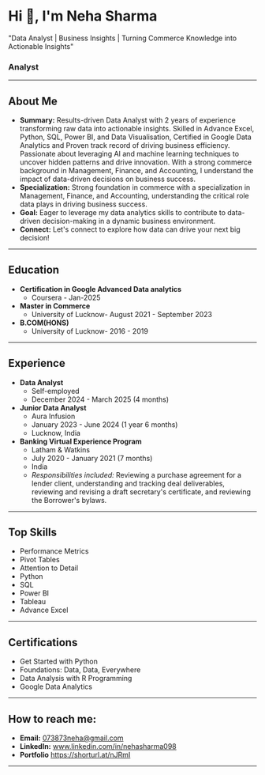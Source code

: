 # Hi 👋, I'm Neha Sharma
"Data Analyst | Business Insights | Turning Commerce Knowledge into Actionable Insights"
###  Analyst

---

## About Me

* **Summary:** Results-driven Data Analyst with 2 years of experience transforming raw data into actionable insights. Skilled in Advance Excel, Python, SQL, Power BI, and Data Visualisation, Certified in Google Data Analytics and Proven track record of driving business efficiency.
Passionate about leveraging AI and machine learning techniques to uncover hidden patterns and drive innovation. With a strong commerce background in Management, Finance, and Accounting, I understand the impact of data-driven decisions on business success.
* **Specialization:** Strong foundation in commerce with a specialization in Management, Finance, and Accounting, understanding the critical role data plays in driving business success. 
* **Goal:** Eager to leverage my data analytics skills to contribute to data-driven decision-making in a dynamic business environment. 
* **Connect:** Let's connect to explore how data can drive your next big decision!

---

## Education

* **Certification in Google Advanced Data analytics**
    * Coursera - Jan-2025
* **Master in Commerce**
    * University of Lucknow- August 2021 - September 2023
* **B.COM(HONS)**
    * University of Lucknow- 2016 - 2019 

---

## Experience

* **Data Analyst**
    * Self-employed
    * December 2024 - March 2025 (4 months)
* **Junior Data Analyst**
    * Aura Infusion
    * January 2023 - June 2024 (1 year 6 months) 
    * Lucknow, India
* **Banking Virtual Experience Program**
    * Latham & Watkins
    * July 2020 - January 2021 (7 months) 
    * India
    * *Responsibilities included:* Reviewing a purchase agreement for a lender client, understanding and tracking deal deliverables, reviewing and revising a draft secretary's certificate, and reviewing the Borrower's bylaws.

---

## Top Skills

* Performance Metrics 
* Pivot Tables 
* Attention to Detail
* Python
* SQL 
* Power BI 
* Tableau
* Advance Excel

---

## Certifications

* Get Started with Python
* Foundations: Data, Data, Everywhere
* Data Analysis with R Programming
* Google Data Analytics

---

## How to reach me:

* **Email:** 073873neha@gmail.com 
* **LinkedIn:** www.linkedin.com/in/nehasharma098
*  **Portfolio** https://shorturl.at/nJRmI

---

